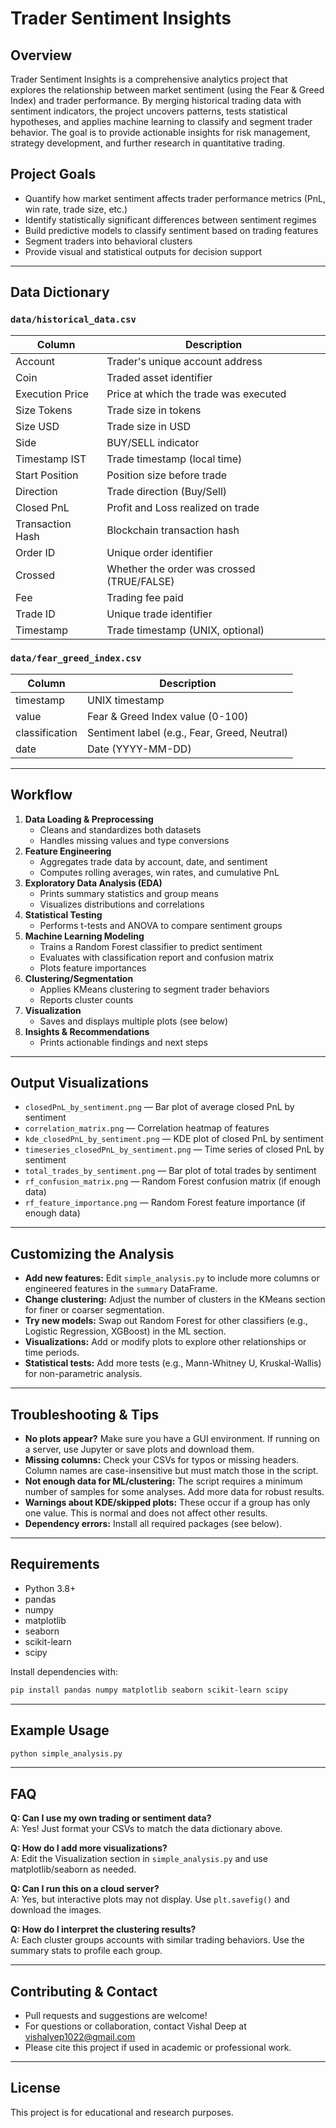 # Trader Sentiment Insights

## Overview
Trader Sentiment Insights is a comprehensive analytics project that explores the relationship between market sentiment (using the Fear & Greed Index) and trader performance. By merging historical trading data with sentiment indicators, the project uncovers patterns, tests statistical hypotheses, and applies machine learning to classify and segment trader behavior. The goal is to provide actionable insights for risk management, strategy development, and further research in quantitative trading.

## Project Goals
- Quantify how market sentiment affects trader performance metrics (PnL, win rate, trade size, etc.)
- Identify statistically significant differences between sentiment regimes
- Build predictive models to classify sentiment based on trading features
- Segment traders into behavioral clusters
- Provide visual and statistical outputs for decision support

---

## Data Dictionary

### `data/historical_data.csv`
| Column             | Description                                      |
|--------------------|--------------------------------------------------|
| Account            | Trader's unique account address                  |
| Coin               | Traded asset identifier                          |
| Execution Price    | Price at which the trade was executed            |
| Size Tokens        | Trade size in tokens                             |
| Size USD           | Trade size in USD                                |
| Side               | BUY/SELL indicator                               |
| Timestamp IST      | Trade timestamp (local time)                     |
| Start Position     | Position size before trade                       |
| Direction          | Trade direction (Buy/Sell)                       |
| Closed PnL         | Profit and Loss realized on trade                |
| Transaction Hash   | Blockchain transaction hash                      |
| Order ID           | Unique order identifier                          |
| Crossed            | Whether the order was crossed (TRUE/FALSE)       |
| Fee                | Trading fee paid                                 |
| Trade ID           | Unique trade identifier                          |
| Timestamp          | Trade timestamp (UNIX, optional)                 |

### `data/fear_greed_index.csv`
| Column         | Description                                 |
|----------------|---------------------------------------------|
| timestamp      | UNIX timestamp                              |
| value          | Fear & Greed Index value (0-100)            |
| classification | Sentiment label (e.g., Fear, Greed, Neutral)|
| date           | Date (YYYY-MM-DD)                           |

---

## Workflow
1. **Data Loading & Preprocessing**
   - Cleans and standardizes both datasets
   - Handles missing values and type conversions
2. **Feature Engineering**
   - Aggregates trade data by account, date, and sentiment
   - Computes rolling averages, win rates, and cumulative PnL
3. **Exploratory Data Analysis (EDA)**
   - Prints summary statistics and group means
   - Visualizes distributions and correlations
4. **Statistical Testing**
   - Performs t-tests and ANOVA to compare sentiment groups
5. **Machine Learning Modeling**
   - Trains a Random Forest classifier to predict sentiment
   - Evaluates with classification report and confusion matrix
   - Plots feature importances
6. **Clustering/Segmentation**
   - Applies KMeans clustering to segment trader behaviors
   - Reports cluster counts
7. **Visualization**
   - Saves and displays multiple plots (see below)
8. **Insights & Recommendations**
   - Prints actionable findings and next steps

---

## Output Visualizations
- `closedPnL_by_sentiment.png` — Bar plot of average closed PnL by sentiment
- `correlation_matrix.png` — Correlation heatmap of features
- `kde_closedPnL_by_sentiment.png` — KDE plot of closed PnL by sentiment
- `timeseries_closedPnL_by_sentiment.png` — Time series of closed PnL by sentiment
- `total_trades_by_sentiment.png` — Bar plot of total trades by sentiment
- `rf_confusion_matrix.png` — Random Forest confusion matrix (if enough data)
- `rf_feature_importance.png` — Random Forest feature importance (if enough data)

---

## Customizing the Analysis
- **Add new features:** Edit `simple_analysis.py` to include more columns or engineered features in the `summary` DataFrame.
- **Change clustering:** Adjust the number of clusters in the KMeans section for finer or coarser segmentation.
- **Try new models:** Swap out Random Forest for other classifiers (e.g., Logistic Regression, XGBoost) in the ML section.
- **Visualizations:** Add or modify plots to explore other relationships or time periods.
- **Statistical tests:** Add more tests (e.g., Mann-Whitney U, Kruskal-Wallis) for non-parametric analysis.

---

## Troubleshooting & Tips
- **No plots appear?** Make sure you have a GUI environment. If running on a server, use Jupyter or save plots and download them.
- **Missing columns:** Check your CSVs for typos or missing headers. Column names are case-insensitive but must match those in the script.
- **Not enough data for ML/clustering:** The script requires a minimum number of samples for some analyses. Add more data for robust results.
- **Warnings about KDE/skipped plots:** These occur if a group has only one value. This is normal and does not affect other results.
- **Dependency errors:** Install all required packages (see below).

---

## Requirements
- Python 3.8+
- pandas
- numpy
- matplotlib
- seaborn
- scikit-learn
- scipy

Install dependencies with:
```bash
pip install pandas numpy matplotlib seaborn scikit-learn scipy
```

---

## Example Usage
```bash
python simple_analysis.py
```

---

## FAQ
**Q: Can I use my own trading or sentiment data?**  
A: Yes! Just format your CSVs to match the data dictionary above.

**Q: How do I add more visualizations?**  
A: Edit the Visualization section in `simple_analysis.py` and use matplotlib/seaborn as needed.

**Q: Can I run this on a cloud server?**  
A: Yes, but interactive plots may not display. Use `plt.savefig()` and download the images.

**Q: How do I interpret the clustering results?**  
A: Each cluster groups accounts with similar trading behaviors. Use the summary stats to profile each group.

---

## Contributing & Contact
- Pull requests and suggestions are welcome!
- For questions or collaboration, contact Vishal Deep at vishalyep1022@gmail.com
- Please cite this project if used in academic or professional work.

---

## License
This project is for educational and research purposes. 
